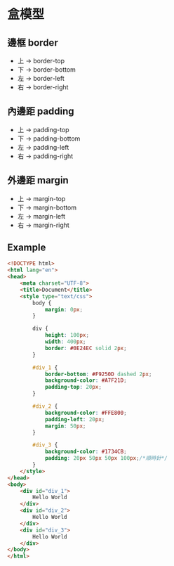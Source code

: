# 盒模型

## 邊框 border
- 上 -> border-top
- 下 -> border-bottom
- 左 -> border-left
- 右 -> border-right

## 內邊距 padding
- 上 -> padding-top
- 下 -> padding-bottom
- 左 -> padding-left
- 右 -> padding-right

## 外邊距 margin
- 上 -> margin-top
- 下 -> margin-bottom
- 左 -> margin-left
- 右 -> margin-right

## Example
```html
<!DOCTYPE html>
<html lang="en">
<head>
	<meta charset="UTF-8">
	<title>Document</title>
	<style type="text/css">
		body {
			margin: 0px;
		}

		div {
			height: 100px;
			width: 400px;
			border: #0E24EC solid 2px;
		}

		#div_1 {
			border-bottom: #F9250D dashed 2px;
			background-color: #A7F21D;
			padding-top: 20px;
		}

		#div_2 {
			background-color: #FFE800;
			padding-left: 20px;
			margin: 50px;
		}

		#div_3 {
			background-color: #1734CB;
			padding: 20px 50px 50px 100px;/*順時針*/
		}
	</style>
</head>
<body>
	<div id="div_1">
		Hello World
	</div>
	<div id="div_2">
		Hello World
	</div>
	<div id="div_3">
		Hello World
	</div>
</body>
</html>
```
